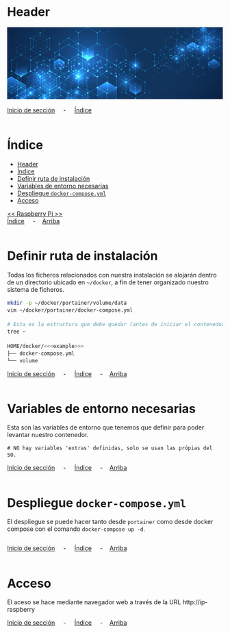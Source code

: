 # Header

![Header](../../img/ima-example-header-01.png)


[Inicio de sección](#header) &nbsp; &nbsp; - &nbsp; &nbsp; [Índice](#índice)
<br><br>

# Índice
- [Header](#header)
- [Índice](#índice)
- [Definir ruta de instalación](#definir-ruta-de-instalación)
- [Variables de entorno necesarias](#variables-de-entorno-necesarias)
- [Despliegue `docker-compose.yml`](#despliegue-docker-composeyml)
- [Acceso](#acceso)

[<< Raspberry Pi >>](../raspberrypi.md)<br>
[Índice](#índice) &nbsp; &nbsp; - &nbsp; &nbsp;[Arriba](#header)
<br><br>

# Definir ruta de instalación
Todas los ficheros relacionados con nuestra instalación se alojarán dentro de un directorio ubicado en `~/docker`, a fin de tener organizado nuestro sistema de ficheros.

```bash
mkdir -p ~/docker/portainer/volume/data
vim ~/docker/portainer/docker-compose.yml

# Esta es la estructura que debe quedar (antes de iniciar el contenedor)
tree ~

HOME/docker/<<<example>>>
├── docker-compose.yml
└── volume
```


[Inicio de sección](#definir-ruta-de-instalación) &nbsp; &nbsp; - &nbsp; &nbsp; [Índice](#índice) &nbsp; &nbsp; - &nbsp; &nbsp;[Arriba](#header)
<br><br>

# Variables de entorno necesarias
Esta son las variables de entorno que tenemos que definir para poder levantar nuestro contenedor.

```.env
# NO hay variables 'extras' definidas, solo se usan las própias del SO.
```

[Inicio de sección](#variables-de-entorno-necesarias) &nbsp; &nbsp; - &nbsp; &nbsp; [Índice](#índice) &nbsp; &nbsp; - &nbsp; &nbsp;[Arriba](#header)
<br><br>

# Despliegue `docker-compose.yml`
El despliegue se puede hacer tanto desde `portainer` como desde docker compose con el comando `docker-compose up -d`.

```yaml

```

[Inicio de sección](#despliegue-pihole-docker-composeyml) &nbsp; &nbsp; - &nbsp; &nbsp; [Índice](#índice) &nbsp; &nbsp; - &nbsp; &nbsp;[Arriba](#header)
<br><br>

# Acceso
El aceso se hace mediante navegador web a través de la URL http://ip-raspberry

[Inicio de sección](#acceso) &nbsp; &nbsp; - &nbsp; &nbsp; [Índice](#índice) &nbsp; &nbsp; - &nbsp; &nbsp;[Arriba](#samba)
<br><br>